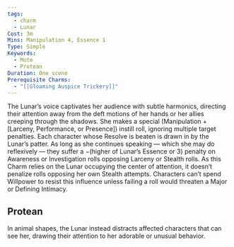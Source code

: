 ```yaml
---
tags:
  - charm
  - Lunar
Cost: 3m
Mins: Manipulation 4, Essence 1
Type: Simple
Keywords:
  - Mute
  - Protean
Duration: One scene
Prerequisite Charms:
  - "[[Gloaming Auspice Trickery]]"
---
```

The Lunar’s voice captivates her audience with subtle harmonics, directing their attention away from the deft motions of her hands or her allies creeping through the shadows. She makes a special (Manipulation + [Larceny, Performance, or Presence]) instill roll, ignoring multiple target penalties. Each character whose Resolve is beaten is drawn in by the Lunar’s patter. As long as she continues speaking — which she may do reflexively — they suffer a −(higher of Lunar’s Essence or 3) penalty on Awareness or Investigation rolls opposing Larceny or Stealth rolls. As this Charm relies on the Lunar occupying the center of attention, it doesn’t penalize rolls opposing her own Stealth attempts. Characters can’t spend Willpower to resist this influence unless failing a roll would threaten a Major or Defining Intimacy. 
## Protean 

In animal shapes, the Lunar instead distracts affected characters that can see her, drawing their attention to her adorable or unusual behavior.